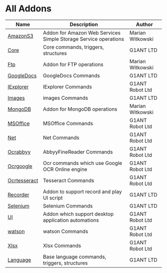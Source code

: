 # All Addons

| Name | Description | Author |
| ---- | ----------- | ----- |
| [AmazonS3](../G1ANT.Addons/G1ANT.Addon.AmazonS3/Addon.md) | Addon for Amazon Web Services Simple Storage Service operations | Marian Witkowski |
| [Core](../G1ANT.Addons/G1ANT.Addon.Core/Addon.md) | Core commands, triggers, structures | G1ANT LTD |
| [Ftp](../G1ANT.Addons/G1ANT.Addon.Ftp/Addon.md) | Addon for FTP operations | Marian Witkowski |
| [GoogleDocs](../G1ANT.Addons/G1ANT.Addon.GoogleDocs/Addon.md) | GoogleDocs Commands | G1ANT LTD |
| [IExplorer](../G1ANT.Addons/G1ANT.Addon.IExplorer/Addon.md) | IExplorer Commands | G1ANT Robot Ltd |
| [Images](../G1ANT.Addons/G1ANT.Addon.Images/Addon.md) | images Commands | G1ANT LTD |
| [MongoDB](../G1ANT.Addons/G1ANT.Addon.MongoDB/Addon.md) | Addon for MongoDB operations | Marian Witkowski |
| [MSOffice](../G1ANT.Addons/G1ANT.Addon.MSOffice/Addon.md) | MSOffice Commands | G1ANT Robot Ltd |
| [Net](../G1ANT.Addons/G1ANT.Addon.Net/Addon.md) | Net Commands | G1ANT Robot Ltd |
| [Ocrabbyy](../G1ANT.Addons/G1ANT.Addon.Ocr.AbbyyFineReader/Addon.md) | AbbyyFineReader Commands | G1ANT Robot Ltd |
| [Ocrgoogle](../G1ANT.Addons/G1ANT.Addon.Ocr.Google/Addon.md) | Ocr commands which use Google OCR Online engine | G1ANT Robot Ltd |
| [Ocrtesseract](../G1ANT.Addons/G1ANT.Addon.Ocr.Tesseract/Addon.md) | Tesseract Commands | G1ANT Robot Ltd |
| [Recorder](../G1ANT.Addons/G1ANT.Addon.Recorder/Addon.md) | Addon to support record and play UI script | G1ANT LTD |
| [Selenium](../G1ANT.Addons/G1ANT.Addon.Selenium/Addon.md) | Selenium Commands | G1ANT LTD |
| [UI](../G1ANT.Addons/G1ANT.Addon.UI/Addon.md) | Addon which support desktop application automations | G1ANT Robot Ltd |
| [watson](../G1ANT.Addons/G1ANT.Addon.Watson/Addon.md) | watson Commands | G1ANT Robot Ltd |
| [Xlsx](../G1ANT.Addons/G1ANT.Addon.Xlsx/Addon.md) | Xlsx Commands | G1ANT Robot Ltd |
| [Language](../G1ANT.Addons/G1ANT.Language/Addon.md) | Base language commands, triggers, structures | G1ANT LTD |
